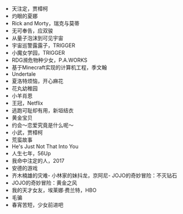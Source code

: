 - 天注定，贾樟柯
- 灼眼的夏娜
- Rick and Morty，瑞克与莫蒂
- 无可奉告，应双骏
- 从量子泡沫到可见宇宙
- 宇宙巡警露露子，TRIGGER 
- 小魔女学园，TRIGGER
- RDG濒危物种少女，P.A.WORKS
- 基于Minecraft实现的计算机工程，季文翰
- Undertale
- 夏洛特烦恼，开心麻花
- 花丸幼稚园
- 小羊肖恩
- 王冠，Netflix
- 逃跑可耻却有用，新垣结衣
- 黄金宝贝
- 约会～恋爱究竟是什么呢～
- 小武，贾樟柯
- 荒蛮故事
- He's Just Not That Into You
- 人生七年，56Up
- 我命中注定的人，2017
- 安德的游戏
- 齐木楠雄的灾难- 小林家的妹抖龙，京阿尼- JOJO的奇妙冒险：不灭钻石
- JOJO的奇妙冒险：黄金之风
- 我的天才女友，埃莱娜·费兰特，HBO
- 毛骗
- 春宵苦短，少女前进吧
